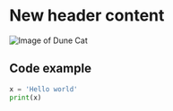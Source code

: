 # New header content
![Image of Dune Cat](https://octodex.github.com/images/dunetocat.png)

## Code example
```python
x = 'Hello world'
print(x)
```
